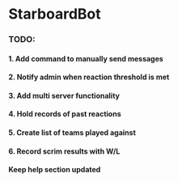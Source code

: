 # StarboardBot

### TODO:
#### 1. Add command to manually send messages
#### 2. Notify admin when reaction threshold is met
#### 3. Add multi server functionality
#### 4. Hold records of past reactions
#### 5. Create list of teams played against
#### 6. Record scrim results with W/L
#### 
#### Keep help section updated
